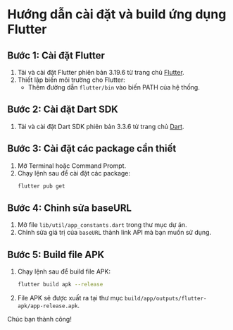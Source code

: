 # Hướng dẫn cài đặt và build ứng dụng Flutter

## Bước 1: Cài đặt Flutter

1. Tải và cài đặt Flutter phiên bản 3.19.6 từ trang chủ [Flutter](https://flutter.dev/docs/get-started/install).
2. Thiết lập biến môi trường cho Flutter:
   - Thêm đường dẫn `flutter/bin` vào biến PATH của hệ thống.

## Bước 2: Cài đặt Dart SDK

1. Tải và cài đặt Dart SDK phiên bản 3.3.6 từ trang chủ [Dart](https://dart.dev/get-dart).

## Bước 3: Cài đặt các package cần thiết

1. Mở Terminal hoặc Command Prompt.
2. Chạy lệnh sau để cài đặt các package:
   ```sh
   flutter pub get
   ```

## Bước 4: Chỉnh sửa baseURL

1. Mở file `lib/util/app_constants.dart` trong thư mục dự án.
2. Chỉnh sửa giá trị của `baseURL` thành link API mà bạn muốn sử dụng.

## Bước 5: Build file APK

1. Chạy lệnh sau để build file APK:
   ```sh
   flutter build apk --release
   ```
2. File APK sẽ được xuất ra tại thư mục `build/app/outputs/flutter-apk/app-release.apk`.

Chúc bạn thành công!

